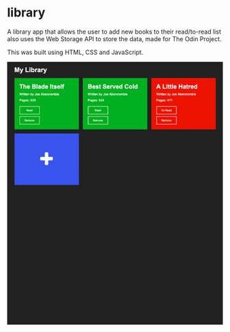 # library

A library app that allows the user to add new books to their read/to-read list also uses the Web Storage API to store the data, made for The Odin Project.

This was built using HTML, CSS and JavaScript.

<img src = "images/fullpage.png">
